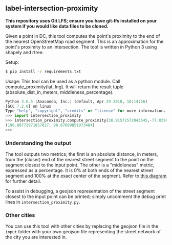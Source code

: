 ## label-intersection-proximity
**This repository uses Git LFS; ensure you have git-lfs installed on your system if you would like data files to be cloned.**

Given a point in DC, this tool computes the point's proximity to the end of the nearest OpenStreetMap road segment. This is an approximation for the point's proximity to an intersection. The tool is written in Python 3 using shapely and rtree.

Setup:
```bash
$ pip install -r requirements.txt
```

Usage:
This tool can be used as a python module. Call compute_proximity(lat, lng). It will
return the result tuple (absolute_dist_in_meters, middleness_percentage).
```python
Python 3.6.5 |Anaconda, Inc.| (default, Apr 29 2018, 16:14:56) 
[GCC 7.2.0] on linux
Type "help", "copyright", "credits" or "license" for more information.
>>> import intersection_proximity
>>> intersection_proximity.compute_proximity(38.91572572043545,-77.03992009162903)
(198.88772971857827, 90.87609851973484)
>>>
```


### Understanding the output
The tool outputs two metrics; the first is an absolute distance, in meters, from the (closer) end of the nearest street segment to the point on the segment closest to the input point. The other is a "middleness" metric, expressed as a percentage. It is 0% at both ends of the nearest street segment and 100% at the exact center of the segment. Refer to [this diagram](https://i.imgur.com/QYIM6B0.png) for further detail.

To assist in debugging, a geojson representation of the street segment closest to the input point can be printed; simply
uncomment the debug print lines in `intersection_proximity.py`.

### Other cities
You can use this tool with other cities by replacing the geojson file in the `input` folder with your own geojson file representing the street network of the city you are interested in.
